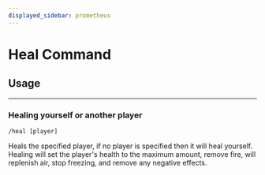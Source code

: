 ```yaml
---
displayed_sidebar: prometheus
---
```


# Heal Command

## Usage
---

### Healing yourself or another player

```text
/heal [player]
```

Heals the specified player, if no player is specified then it will heal yourself.
Healing will set the player's health to the maximum amount, remove fire, will replenish air, stop freezing, and remove any negative effects.